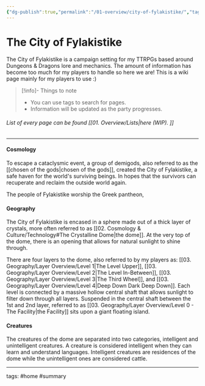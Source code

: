 ```yaml
---
{"dg-publish":true,"permalink":"/01-overview/city-of-fylakistike/","tags":["gardenEntry"],"dgShowInlineTitle":"false"}
---
```


# The City of Fylakistike

The City of Fylakistike is a campaign setting for my TTRPGs based around Dungeons & Dragons lore and mechanics. The amount of information has become too much for my players to handle so here we are! This is a wiki page mainly for my players to use :)

> [!info]- Things to note
> - You can use tags to search for pages.
> - Information will be updated as the party progresses.

###### List of every page can be found [[01. Overview/Lists\|here (WIP). ]]

***
#### Cosmology
To escape a cataclysmic event, a group of demigods, also referred to as the [[chosen of the gods\|chosen of the gods]], created the City of Fylakistike, a safe haven for the world's surviving beings. In hopes that the survivors can recuperate and reclaim the outside world again.

The people of Fylakistike worship the Greek pantheon, 

#### Geography
The City of Fylakistike is encased in a sphere made out of a thick layer of crystals, more often referred to as [[02. Cosmology & Culture/Technology#The Crystalline Dome\|the dome]]. At the very top of the dome, there is an opening that allows for natural sunlight to shine through. 

There are four layers to the dome, also referred to by my players as: [[03. Geography/Layer Overview/Level 1\|The Level Upper]], [[03. Geography/Layer Overview/Level 2\|The Level In-Between]], [[03. Geography/Layer Overview/Level 3\|The Third Wheel]], and [[03. Geography/Layer Overview/Level 4\|Deep Down Dark Deep Down]]. Each level is connected by a massive hollow central shaft that allows sunlight to filter down through all layers. Suspended in the central shaft between the 1st and 2nd layer, referred to as [[03. Geography/Layer Overview/Level 0 - The Facility\|the Facility]] sits upon a giant floating island.

#### Creatures 
The creatures of the dome are separated into two categories, intelligent and unintelligent creatures. A creature is considered intelligent when they can learn and understand languages. Intelligent creatures are residences of the dome while the unintelligent ones are considered cattle.



***

tags: #home #summary